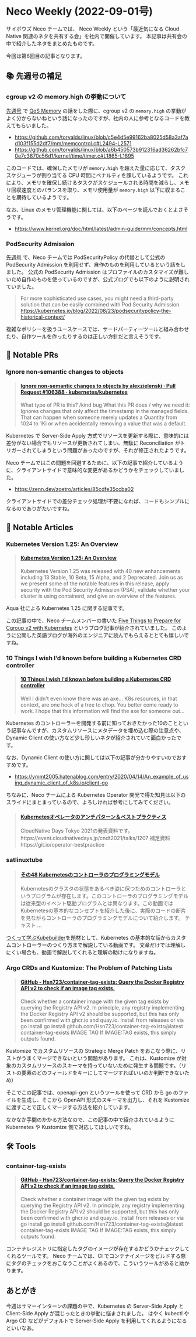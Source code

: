 # Neco Weekly (2022-09-01号)

サイボウズ Neco チームでは、 Neco Weekly という「最近気になる Cloud Native 関連のネタを共有する会」を社内で開催しています。
本記事は共有会の中で紹介したネタをまとめたものです。

今回は第6回目の記事となります。

## 📚 先週号の補足

### cgroup v2 の memory.high の挙動について

[先週号](../08/2022-08-26.md) で [QoS Memory](https://kubernetes.io/blog/2021/11/26/qos-memory-resources/) の話をした際に、cgroup v2 の `memory.high` の挙動がよく分からないねという話になったのですが、社内の人に参考となるコードを教えてもらいました。

- https://github.com/torvalds/linux/blob/c5e4d5e99162ba8025d58a3af7ad103f155d2df7/mm/memcontrol.c#L2494-L2571
- https://github.com/torvalds/linux/blob/a6b450573b912316ad36262bfc70e7c3870c56d1/kernel/time/timer.c#L1865-L1895

このコードでは、確保したメモリが `memory.high` を超えた量に応じて、タスクスケジューラが割り当てる CPU 時間にペナルティを課しているようです。
これにより、メモリを確保し続けるタスクがスケジュールされる時間を減らし、メモリ回収速度とのバランスを取り、メモリ使用量が `memory.high` 以下に収まることを期待しているようです。

なお、Linux のメモリ管理機能に関しては、以下のページを読んでおくとよさそうです。

- https://www.kernel.org/doc/html/latest/admin-guide/mm/concepts.html

### PodSecurity Admission

[先週号](../08/2022-08-26.md) で、Neco チームでは PodSecurityPolicy の代替として公式の PodSecurity Admission を利用せず、自作のものを利用しているという話をしました。
公式の PodSecurity Admission はプロファイルのカスタマイズが難しいため自作のものを使っているのですが、公式ブログでも以下のように説明されていました。

> For more sophisticated use cases, you might need a third-party solution that can be easily combined with Pod Security Admission.
https://kubernetes.io/blog/2022/08/23/podsecuritypolicy-the-historical-context/

複雑なポリシーを扱うユースケースでは、サードパーティーツールと組み合わせたり、自作ツールを作ったりするのは正しい方針だと言えそうです。

## 👀 Notable PRs

### Ignore non-semantic changes to objects

<blockquote class="embedly-card" data-card-controls="0"><h4><a href="https://github.com/kubernetes/kubernetes/pull/106388">Ignore non-semantic changes to objects by alexzielenski · Pull Request #106388 · kubernetes/kubernetes</a></h4><p>What type of PR is this? /kind bug What this PR does / why we need it: Ignores changes that only affect the timestamp in the managed fields. That can happen when someone merely updates a Quantity from 1024 to 1Ki or when accidentally removing a value that was a default.</p></blockquote>

Kubernetes で Server-Side Apply 方式でリソースを更新する際に、意味的には差分がない場合でもリソースが更新されてしまい、無駄に Reconciliation がトリガーされてしまうという問題があったのですが、それが修正されたようです。

Neco チームではこの問題を回避するために、以下の記事で紹介しているように、クライアントサイドで意味的な変更があるかどうかをチェックしていました。

- https://zenn.dev/zoetro/articles/85cdfe35ccba02

クライアントサイドでの差分チェック処理が不要になれば、コードもシンプルになるのでありがたいですね。

## 👀 Notable Articles

### Kubernetes Version 1.25: An Overview

<blockquote class="embedly-card" data-card-controls="0"><h4><a href="https://blog.aquasec.com/kubernetes-version-1.25">Kubernetes Version 1.25: An Overview</a></h4><p>Kubernetes Version 1.25 was released with 40 new enhancements including 13 Stable, 10 Beta, 15 Alpha, and 2 Deprecated. Join us as we present some of the notable features in this release, apply security with the Pod Security Admission (PSA), validate whether your cluster is using containerd, and give an overview of the features.</p></blockquote>

Aqua 社による Kubernetes 1.25 に関する記事です。

この記事の中で、Neco チームメンバーの書いた [Five Things to Prepare for Cgroup v2 with Kubernetes](https://blog.kintone.io/entry/2022/03/08/170206) というブログ記事が紹介されていました。
このように公開した英語ブログが海外のエンジニアに読んでもらえるととても嬉しいですね。

### 10 Things I wish I’d known before building a Kubernetes CRD controller

<blockquote class="embedly-card" data-card-controls="0"><h4><a href="https://omerxx.medium.com/10-things-i-wish-id-known-before-building-a-kubernetes-crd-controller-4170c425543e">10 Things I wish I'd known before building a Kubernetes CRD controller</a></h4><p>Well I didn't even know there was an axe... K8s resources, in that context, are one heck of a tree to chop. You better come ready to work. I hope that this information will find the axe for someone out...</p></blockquote>

Kubernetes のコントローラーを開発する前に知っておきたかった10のことという記事なんですが、カスタムリソースにメタデータを埋め込む際の注意点や、Dynamic Client の使い方など少し珍しいネタが紹介されていて面白かったです。

なお、Dynamic Client の使い方に関しては以下の記事が分かりやすいのでおすすめです。

- https://ymmt2005.hatenablog.com/entry/2020/04/14/An_example_of_using_dynamic_client_of_k8s.io/client-go

ちなみに、Neco チームによる Kubernetes Operator 開発で得た知見は以下のスライドにまとまっているので、よろしければ参考にしてみてください。

<blockquote class="embedly-card" data-card-controls="0"><h4><a href="https://speakerdeck.com/zoetrope/kubernetesoperetafalseantipatan-besutopurakuteisu">Kubernetesオペレータのアンチパターン＆ベストプラクティス</a></h4><p>CloudNative Days Tokyo 2021の発表資料です。 https://event.cloudnativedays.jp/cndt2021/talks/1207 補足資料 https://git.io/operator-bestpractice</p></blockquote>

### satlinuxtube

<blockquote class="embedly-card" data-card-controls="0"><h4><a href="https://www.youtube.com/watch?v=0okzTgJ7-vs">その48 Kubernetesのコントローラのプログラミングモデル</a></h4><p>Kubernetesのクラスタの状態をあるべき姿に保つためのコントローラというプログラムが存在します。このコントローラのプログラミングモデルは従来型のイベント駆動プログラムとは異なります。この動画ではKubernetesの基本的なコンセプトを紹介した後に、実際のコードの断片を見ながらコントローラのプログラミングモデルについて紹介します。 テキスト ...</p></blockquote>

[つくって学ぶKubebuilder](https://zoetrope.github.io/kubebuilder-training/)を題材として、Kubernetes の基本的な話からカスタムコントローラーのつくり方まで解説している動画です。
文章だけでは理解しにくい場合も、動画で解説してくれると理解の助けになりますね。

### Argo CRDs and Kustomize: The Problem of Patching Lists

<blockquote class="embedly-card" data-card-controls="0"><h4><a href="https://github.com/Hsn723/container-tag-exists">GitHub - Hsn723/container-tag-exists: Query the Docker Registry API v2 to check if an image tag exists.</a></h4><p>Check whether a container image with the given tag exists by querying the Registry API v2. In principle, any registry implementing the Docker Registry API v2 should be supported, but this has only been confirmed with ghcr.io and quay.io. Install from releases or via go install go install github.com/Hsn723/container-tag-exists@latest container-tag-exists IMAGE TAG If IMAGE:TAG exists, this simply outputs found.</p></blockquote>

Kustomize でカスタムリソースの Strategic Merge Patch をおこなう際に、リストがうまくマージできないという問題があります。
これは、Kustomize が対象のカスタムリソースのスキーマを持っていないために発生する問題です。（リストの要素のどのフィールドをキーにしてマージすればいいのか判断できないため）

そこでこの記事では、openapi-gen というツールを使って CRD から go のファイルを生成し、そこから OpenAPI 形式のスキーマを出力し、それを Kustomize に渡すことで正しくマージする方法を紹介しています。

なかなか手間のかかる方法なので、この記事の中で紹介されているように Kubernetes や Kustomize 側で対応してほしいですね。

## 🛠️ Tools

### container-tag-exists

<blockquote class="embedly-card" data-card-controls="0"><h4><a href="https://github.com/Hsn723/container-tag-exists">GitHub - Hsn723/container-tag-exists: Query the Docker Registry API v2 to check if an image tag exists.</a></h4><p>Check whether a container image with the given tag exists by querying the Registry API v2. In principle, any registry implementing the Docker Registry API v2 should be supported, but this has only been confirmed with ghcr.io and quay.io. Install from releases or via go install go install github.com/Hsn723/container-tag-exists@latest container-tag-exists IMAGE TAG If IMAGE:TAG exists, this simply outputs found.</p></blockquote>

コンテナレジストリに指定したタグのイメージが存在するかどうかチェックしてくれるツールです。
Neco チームでは、CI でコンテナイメージをビルドする際にタグのチェックをおこなうことがよくあるので、こういうツールがあると助かります。

## あとがき

今週はサマーインターンの課題の中で、Kubernetes の Server-Side Apply と Client-Side Apply が混じったときの挙動に悩まされました。
はやく kubectl や Argo CD などがデフォルトで Server-Side Apply を利用してくれるようになるといいなあ。
